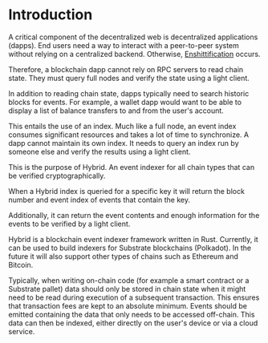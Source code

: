 # Introduction

A critical component of the decentralized web is decentralized applications (dapps). End users need a way to interact with a peer-to-peer system without relying on a centralized backend. Otherwise, [Enshittification](https://en.wikipedia.org/wiki/Enshittification) occurs.

Therefore, a blockchain dapp cannot rely on RPC servers to read chain state. They must query full nodes and verify the state using a light client.

In addition to reading chain state, dapps typically need to search historic blocks for events. For example, a wallet dapp would want to be able to display a list of balance transfers to and from the user's account.

This entails the use of an index. Much like a full node, an event index consumes significant resources and takes a lot of time to synchronize. A dapp cannot maintain its own index. It needs to query an index run by someone else and verify the results using a light client.

This is the purpose of Hybrid. An event indexer for all chain types that can be verified cryptographically.

When a Hybrid index is queried for a specific key it will return the block number and event index of events that contain the key.

Additionally, it can return the event contents and enough information for the events to be verified by a light client. 


Hybrid is a blockchain event indexer framework written in Rust. Currently, it can be used to build indexers for Substrate blockchains (Polkadot). In the future it will also support other types of chains such as Ethereum and Bitcoin.

Typically, when writing on-chain code (for example a smart contract or a Substrate pallet) data should only be stored in chain state when it might need to be read during execution of a subsequent transaction. This ensures that transaction fees are kept to an absolute minimum. Events should be emitted containing the data that only needs to be accessed off-chain. This data can then be indexed, either directly on the user's device or via a cloud service.
